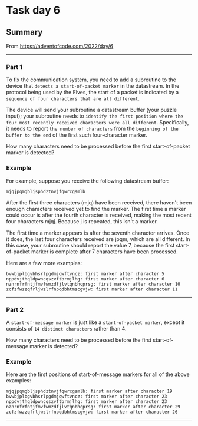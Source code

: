 # Task day 6

## Summary

From https://adventofcode.com/2022/day/6

---

### Part 1

To fix the communication system, you need to add a subroutine to the device that `detects a start-of-packet marker` in the datastream. In the protocol being used by the Elves, the start of a packet is indicated by a `sequence of four characters that are all different`.

The device will send your subroutine a datastream buffer (your puzzle input); your subroutine needs to `identify the first position where the four most recently received characters were all different`. Specifically, it needs to report `the number of characters` from the `beginning of the buffer to the end` of the first such four-character marker.

How many characters need to be processed before the first start-of-packet marker is detected?

### Example


For example, suppose you receive the following datastream buffer:
```
mjqjpqmgbljsphdztnvjfqwrcgsmlb
```
After the first three characters (mjq) have been received, there haven't been enough characters received yet to find the marker. The first time a marker could occur is after the fourth character is received, making the most recent four characters mjqj. Because j is repeated, this isn't a marker.

The first time a marker appears is after the seventh character arrives. Once it does, the last four characters received are jpqm, which are all different. In this case, your subroutine should report the value 7, because the first start-of-packet marker is complete after 7 characters have been processed.

Here are a few more examples:
```
bvwbjplbgvbhsrlpgdmjqwftvncz: first marker after character 5
nppdvjthqldpwncqszvftbrmjlhg: first marker after character 6
nznrnfrfntjfmvfwmzdfjlvtqnbhcprsg: first marker after character 10
zcfzfwzzqfrljwzlrfnpqdbhtmscgvjw: first marker after character 11
```
---

### Part 2

A `start-of-message marker` is just like a `start-of-packet marker`, except it consists of `14 distinct characters` rather than 4.

How many characters need to be processed before the first start-of-message marker is detected?

### Example

Here are the first positions of start-of-message markers for all of the above examples:
```
mjqjpqmgbljsphdztnvjfqwrcgsmlb: first marker after character 19
bvwbjplbgvbhsrlpgdmjqwftvncz: first marker after character 23
nppdvjthqldpwncqszvftbrmjlhg: first marker after character 23
nznrnfrfntjfmvfwmzdfjlvtqnbhcprsg: first marker after character 29
zcfzfwzzqfrljwzlrfnpqdbhtmscgvjw: first marker after character 26
```
___


